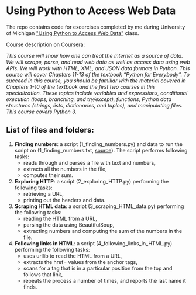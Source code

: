 # Using Python to Access Web Data
The repo contains code for excercises completed by me during University of Michigan ["Using Python to Access Web Data"](https://www.coursera.org/learn/python-network-data?specialization=python) class.

Course description on Coursera:

*This course will show how one can treat the Internet as a source of data.  We will scrape, parse, and read web data as well as access data using web APIs.  We will work with HTML, XML, and JSON data formats in Python.  This course will cover Chapters 11-13 of the textbook “Python for Everybody”. To succeed in this course, you should be familiar with the material covered in Chapters 1-10 of the textbook and the first two courses in this specialization.  These topics include variables and expressions, conditional execution (loops, branching, and try/except), functions, Python data structures (strings, lists, dictionaries, and tuples), and manipulating files.  This course covers Python 3.*

## List of files and folders:

1. **Finding numbers**: a script (1_finding_numbers.py) and data to run the script on (1_finding_numbers.txt, [source](http://py4e-data.dr-chuck.net/)). The script performs following tasks:
   - reads through and parses a file with text and numbers, 
   - extracts all the numbers in the file, 
   - computes their sum. 
2. **Exploring HTTP**: a script (2_exploring_HTTP.py) performing the following tasks:
   -  retrieving a URL,
   -  printing out the headers and data.
3. **Scraping HTML data**: a script (3_scraping_HTML_data.py) performing the following tasks:
   - reading the HTML from a URL, 
   - parsing the data using BeautifulSoup, 
   - extracting numbers and computing the sum of the numbers in the file. 
4. **Following links in HTML**: a script (4_following_links_in_HTML.py) performing the following tasks:
   - uses urllib to read the HTML from a URL,
   - extracts the href= values from the anchor tags, 
   - scans for a tag that is in a particular position from the top and follows that link, 
   - repeats the process a number of times, and reports the last name it finds.
